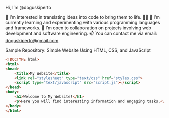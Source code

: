Hi, I’m @doguskiperto</strong></summary>

👀 I’m interested in translating ideas into code to bring them to life. 🚀💡
🌱 I’m currently learning and experimenting with various programming languages and frameworks.
💞️ I’m open to collaboration on projects involving web development and software engineering.
📫 You can contact me via email: doguskiperto@gmail.com
</details>

Sample Repository: Simple Website Using HTML, CSS, and JavaScript

```html
<!DOCTYPE html>
<html>
<head>
    <title>My Website</title>
    <link rel="stylesheet" type="text/css" href="styles.css">
    <script type="text/javascript" src="script.js"></script>
</head>
<body>
    <h1>Welcome to My Website!</h1>
    <p>Here you will find interesting information and engaging tasks.</p>
</body>
</html>
